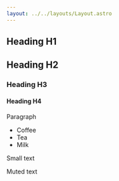 ```yaml
---
layout: ../../layouts/Layout.astro
---
```


<section class="container">
  <div>
    <h1 class="h1">Heading H1</h1>
  </div>
  <div>
    <h2 class="h2">Heading H2</h2>
  </div>
  <div>
    <h3 class="h3">Heading H3</h3>
  </div>
  <div>
    <h4 class="h4">Heading H4</h4>
  </div>
  <div>
    <p class="p">Paragraph</p>
  </div>
  <div>
    <ul class="ul">
      <li>Coffee</li>
      <li>Tea</li>
      <li>Milk</li>
    </ul>
  </div>
  <div>
    <p class="small">Small text</p>
  </div>
  <div>
    <p class="muted">Muted text</p>
  </div>
</section>
